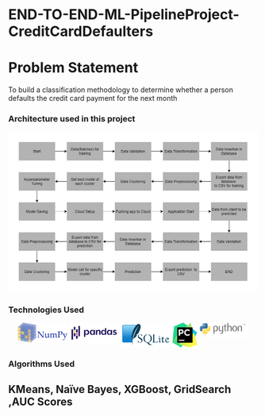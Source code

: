 # END-TO-END-ML-PipelineProject-CreditCardDefaulters

# Problem Statement #
To build a classification methodology to determine whether a person defaults the credit card payment for the next month

### Architecture used in this project ###

![alt text](Project_Architecture.png)

### Technologies Used ###

<p align="center">
  <img src="NumPy_logo.svg" alt="Numpy" style="vertical-align:top; margin:4px height="100" width="100">    
  <img src="https://github.com/Smeet97Kathiria/END-TO-END-ML-PipelineProject-CreditCardDefaulters/blob/main/Pandas_logo.svg" alt="Pandas" style="vertical-align:top; margin:6px 4px height="100" width="100">
  <img src="https://github.com/Smeet97Kathiria/END-TO-END-ML-PipelineProject-CreditCardDefaulters/blob/main/SQLite370.svg" alt="SQlite" style="vertical-align:top; margin:4px height="100" width="100">
  <img src="https://github.com/Smeet97Kathiria/END-TO-END-ML-PipelineProject-CreditCardDefaulters/blob/main/PyCharm_Logo.svg" alt="PyCharm" style="vertical-align:top; margin:4px height="50" width="50">
    <img src="https://github.com/Smeet97Kathiria/END-TO-END-ML-PipelineProject-CreditCardDefaulters/blob/main/Python_logo_and_wordmark.svg" alt="Python" style="vertical-align:top; margin:4px height="100" width="100">
</p>



### Algorithms Used ###

## KMeans, Naïve Bayes, XGBoost, GridSearch ,AUC Scores ##
